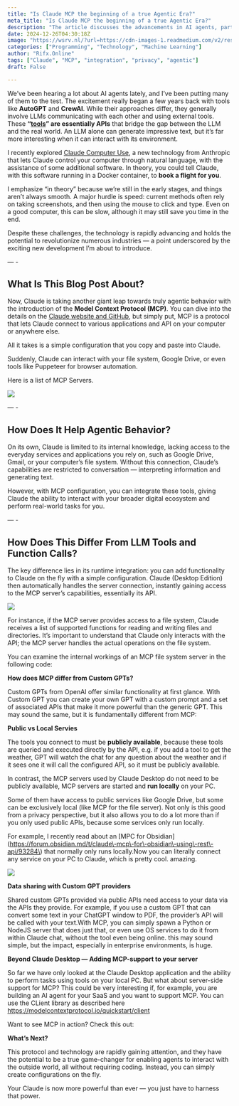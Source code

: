 ```yaml
---
title: "Is Claude MCP the beginning of a true Agentic Era?"
meta_title: "Is Claude MCP the beginning of a true Agentic Era?"
description: "The article discusses the advancements in AI agents, particularly focusing on Claude and its new Model Context Protocol (MCP). MCP allows Claude to connect with various applications and APIs on a users computer, enhancing its ability to perform real-world tasks beyond text generation. Unlike traditional LLM tools, MCP enables dynamic integration of local services, improving privacy and functionality. This technology is poised to revolutionize industries by facilitating seamless interaction between AI agents and everyday digital ecosystems, making them more agentic without requiring extensive coding knowledge."
date: 2024-12-26T04:30:18Z
image: "https://wsrv.nl/?url=https://cdn-images-1.readmedium.com/v2/resize:fit:800/1*kE5KVeAoK0TZMQSCNd0l8g.png"
categories: ["Programming", "Technology", "Machine Learning"]
author: "Rifx.Online"
tags: ["Claude", "MCP", "integration", "privacy", "agentic"]
draft: False

---
```





We’ve been hearing a lot about AI agents lately, and I’ve been putting many of them to the test. The excitement really began a few years back with tools like **AutoGPT** and **CrewAI**. While their approaches differ, they generally involve LLMs communicating with each other and using external tools. These **“[tools](https://platform.openai.com/docs/assistants/tools/file-search)” are essentially APIs** that bridge the gap between the LLM and the real world. An LLM alone can generate impressive text, but it’s far more interesting when it can interact with its environment.

I recently explored [Claude Computer Use](https://docs.anthropic.com/en/docs/build-with-claude/computer-use), a new technology from Anthropic that lets Claude control your computer through natural language, with the assistance of some additional software. In theory, you could tell Claude, with this software running in a Docker container, to **book a flight for you**.

I emphasize “in theory” because we’re still in the early stages, and things aren’t always smooth. A major hurdle is speed: current methods often rely on taking screenshots, and then using the mouse to click and type. Even on a good computer, this can be slow, although it may still save you time in the end.

Despite these challenges, the technology is rapidly advancing and holds the potential to revolutionize numerous industries — a point underscored by the exciting new development I’m about to introduce.

— \-


## What Is This Blog Post About?

Now, Claude is taking another giant leap towards truly agentic behavior with the introduction of the **Model Context Protocol (MCP)**. You can dive into the details on the [Claude website and GitHub](https://github.com/modelcontextprotocol/servers?tab=readme-ov-file), but simply put, MCP is a protocol that lets Claude connect to various applications and API on your computer or anywhere else.

All it takes is a simple configuration that you copy and paste into Claude.

Suddenly, Claude can interact with your file system, Google Drive, or even tools like Puppeteer for browser automation.



Here is a list of MCP Servers.

![](https://wsrv.nl/?url=https://cdn-images-1.readmedium.com/v2/resize:fit:800/1*0xsGTRoL4j-s-d5-cBOxbg.png)

— \-


## How Does It Help Agentic Behavior?

On its own, Claude is limited to its internal knowledge, lacking access to the everyday services and applications you rely on, such as Google Drive, Gmail, or your computer’s file system. Without this connection, Claude’s capabilities are restricted to conversation — interpreting information and generating text.

However, with MCP configuration, you can integrate these tools, giving Claude the ability to interact with your broader digital ecosystem and perform real\-world tasks for you.

— \-


## How Does This Differ From LLM Tools and Function Calls?

The key difference lies in its runtime integration: you can add functionality to Claude on the fly with a simple configuration. Claude (Desktop Edition) then automatically handles the server connection, instantly gaining access to the MCP server’s capabilities, essentially its API.

![](https://wsrv.nl/?url=https://cdn-images-1.readmedium.com/v2/resize:fit:800/1*_UDhvlaIYABF9StjOEk8Xg.png)

For instance, if the MCP server provides access to a file system, Claude receives a list of supported functions for reading and writing files and directories. It’s important to understand that Claude only interacts with the API; the MCP server handles the actual operations on the file system.

You can examine the internal workings of an MCP file system server in the following code:

**How does MCP differ from Custom GPTs?**

Custom GPTs from OpenAI offer similar functionality at first glance. With Custom GPT you can create your own GPT with a custom prompt and a set of associated APIs that make it more powerful than the generic GPT. This may sound the same, but it is fundamentally different from MCP:

**Public vs Local Servies**

The tools you connect to must be **publicly available**, because these tools are queried and executed directly by the API, e.g. if you add a tool to get the weather, GPT will watch the chat for any question about the weather and if it sees one it will call the configured API, so it must be publicly available.

In contrast, the MCP servers used by Claude Desktop do not need to be publicly available, MCP servers are started and **run locally** on your PC.

Some of them have access to public services like Google Drive, but some can be exclusively local (like MCP for the file server). Not only is this good from a privacy perspective, but it also allows you to do a lot more than if you only used public APIs, because some services only run locally.

For example, I recently read about an \[MPC for Obsidian] (https://forum.obsidian.md/t/claude\-mcp\-for\-obsidian\-using\-rest\-api/93284\) that normally only runs locally.Now you can literally connect any service on your PC to Claude, which is pretty cool. amazing.

![](https://wsrv.nl/?url=https://cdn-images-1.readmedium.com/v2/resize:fit:800/1*1GEFvA_YOI6BAnT0TJ5HMA.png)

**Data sharing with Custom GPT providers**

Shared custom GPTs provided via public APIs need access to your data via the APIs they provide. For example, if you use a custom GPT that can convert some text in your ChatGPT window to PDF, the provider’s API will be called with your text.With MCP, you can simply spawn a Python or NodeJS server that does just that, or even use OS services to do it from within Claude chat, without the tool even being online. this may sound simple, but the impact, especially in enterprise environments, is huge.

**Beyond Claude Desktop — Adding MCP\-support to your server**

So far we have only looked at the Claude Desktop application and the ability to perform tasks using tools on your local PC. But what about server\-side support for MCP? This could be very interesting if, for example, you are building an AI agent for your SaaS and you want to support MCP. You can use the CLient library as described here <https://modelcontextprotocol.io/quickstart/client>

Want to see MCP in action? Check this out:

**What’s Next?**

This protocol and technology are rapidly gaining attention, and they have the potential to be a true game\-changer for enabling agents to interact with the outside world, all without requiring coding. Instead, you can simply create configurations on the fly.

Your Claude is now more powerful than ever — you just have to harness that power.


